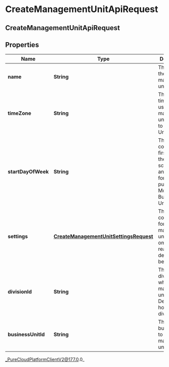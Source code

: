 # CreateManagementUnitApiRequest

## CreateManagementUnitApiRequest

## Properties

|Name | Type | Description | Notes|
|------------ | ------------- | ------------- | -------------|
| **name** | **String** | The name of the management unit | |
| **timeZone** | **String** | The default time zone to use for this management unit.  Moving to Business Unit | [optional] |
| **startDayOfWeek** | **String** | The configured first day of the week for scheduling and forecasting purposes. Moving to Business Unit | [optional] |
| **settings** | [**CreateManagementUnitSettingsRequest**](CreateManagementUnitSettingsRequest) | The configuration for the management unit.  If omitted, reasonable defaults will be assigned | [optional] |
| **divisionId** | **String** | The id of the division to which this management unit belongs.  Defaults to home division ID | [optional] |
| **businessUnitId** | **String** | The id of the business unit to which this management unit belongs | |



_PureCloudPlatformClientV2@177.0.0_
